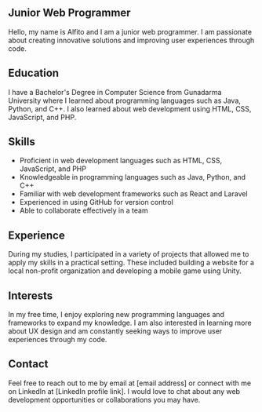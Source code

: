 ## Junior Web Programmer

Hello, my name is Alfito and I am a junior web programmer. I am passionate about creating innovative solutions and improving user experiences through code. 

## Education 

I have a Bachelor's Degree in Computer Science from Gunadarma University where I learned about programming languages such as Java, Python, and C++. I also learned about web development using HTML, CSS, JavaScript, and PHP. 

## Skills 

- Proficient in web development languages such as HTML, CSS, JavaScript, and PHP
- Knowledgeable in programming languages such as Java, Python, and C++
- Familiar with web development frameworks such as React and Laravel 
- Experienced in using GitHub for version control 
- Able to collaborate effectively in a team 

## Experience 

During my studies, I participated in a variety of projects that allowed me to apply my skills in a practical setting. These included building a website for a local non-profit organization and developing a mobile game using Unity. 

## Interests 

In my free time, I enjoy exploring new programming languages and frameworks to expand my knowledge. I am also interested in learning more about UX design and am constantly seeking ways to improve user experiences through my code. 

## Contact 

Feel free to reach out to me by email at [email address] or connect with me on LinkedIn at [LinkedIn profile link]. I would love to chat about any web development opportunities or collaborations you may have.
